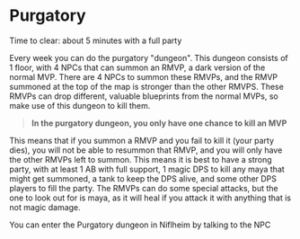 # Purgatory

Time to clear: about 5 minutes with a full party

Every week you can do the purgatory "dungeon". This dungeon consists of 1 floor, with 4 NPCs that can summon an RMVP, a dark version of the normal MVP. There are 4 NPCs to summon these RMVPs, and the RMVP summoned at the top of the map is stronger than the other RMVPS. These RMVPs can drop different, valuable blueprints from the normal MVPs, so make use of this dungeon to kill them.

> **In the purgatory dungeon, you only have one chance to kill an MVP**

This means that if you summon a RMVP and you fail to kill it (your party dies), you will not be able to resummon that RMVP, and you will only have the other RMVPs left to summon. This means it is best to have a strong party, with at least 1 AB with full support, 1 magic DPS to kill any maya that might get summoned, a tank to keep the DPS alive, and some other DPS players to fill the party. The RMVPs can do some special attacks, but the one to look out for is maya, as it will heal if you attack it with anything that is not magic damage.

You can enter the Purgatory dungeon in Niflheim by talking to the NPC